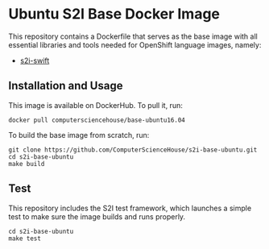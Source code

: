 # Ubuntu S2I Base Docker Image

This repository contains a Dockerfile that serves as the base image with all essential libraries and tools needed for OpenShift language images, namely:

* [s2i-swift](https://github.com/ComputerScienceHouse/s2i-swift)

## Installation and Usage

This image is available on DockerHub. To pull it, run:

```
docker pull computersciencehouse/base-ubuntu16.04
```

To build the base image from scratch, run:

```
git clone https://github.com/ComputerScienceHouse/s2i-base-ubuntu.git
cd s2i-base-ubuntu
make build
```

## Test

This repository includes the S2I test framework, which launches a simple test to make sure the image builds and runs properly.

```
cd s2i-base-ubuntu
make test
```
